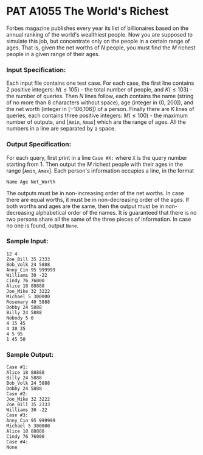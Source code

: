 # PAT A1055 The World's Richest

Forbes magazine publishes every year its list of billionaires based on the annual ranking of the world's wealthiest people. Now you are supposed to simulate this job, but concentrate only on the people in a certain range of ages. That is, given the net worths of $N$ people, you must find the $M$ richest people in a given range of their ages.

### Input Specification:

Each input file contains one test case. For each case, the first line contains 2 positive integers: $N (≤105)$ - the total number of people, and $K (≤103)$ - the number of queries. Then $N$ lines follow, each contains the name (string of no more than 8 characters without space), age (integer in (0, 200]), and the net worth (integer in [−106,106]) of a person. Finally there are $K$ lines of queries, each contains three positive integers: $M (≤100)$ - the maximum number of outputs, and [`Amin`, `Amax`] which are the range of ages. All the numbers in a line are separated by a space.

### Output Specification:

For each query, first print in a line `Case #X:` where `X` is the query number starting from 1. Then output the $M$ richest people with their ages in the range [`Amin`, `Amax`]. Each person's information occupies a line, in the format

```
Name Age Net_Worth
```

The outputs must be in non-increasing order of the net worths. In case there are equal worths, it must be in non-decreasing order of the ages. If both worths and ages are the same, then the output must be in non-decreasing alphabetical order of the names. It is guaranteed that there is no two persons share all the same of the three pieces of information. In case no one is found, output `None`.

### Sample Input:

```in
12 4
Zoe_Bill 35 2333
Bob_Volk 24 5888
Anny_Cin 95 999999
Williams 30 -22
Cindy 76 76000
Alice 18 88888
Joe_Mike 32 3222
Michael 5 300000
Rosemary 40 5888
Dobby 24 5888
Billy 24 5888
Nobody 5 0
4 15 45
4 30 35
4 5 95
1 45 50
```

### Sample Output:

```out
Case #1:
Alice 18 88888
Billy 24 5888
Bob_Volk 24 5888
Dobby 24 5888
Case #2:
Joe_Mike 32 3222
Zoe_Bill 35 2333
Williams 30 -22
Case #3:
Anny_Cin 95 999999
Michael 5 300000
Alice 18 88888
Cindy 76 76000
Case #4:
None
```